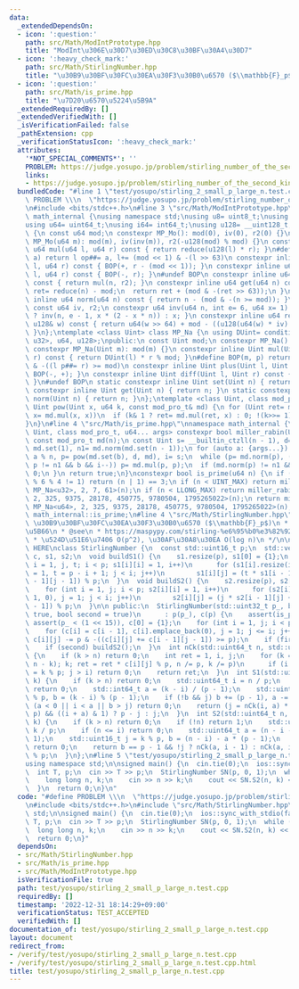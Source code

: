 ```yaml
---
data:
  _extendedDependsOn:
  - icon: ':question:'
    path: src/Math/ModIntPrototype.hpp
    title: "ModInt\u306E\u30D7\u30ED\u30C8\u30BF\u30A4\u30D7"
  - icon: ':heavy_check_mark:'
    path: src/Math/StirlingNumber.hpp
    title: "\u30B9\u30BF\u30FC\u30EA\u30F3\u30B0\u6570 ($\\mathbb{F}_p$)"
  - icon: ':question:'
    path: src/Math/is_prime.hpp
    title: "\u7D20\u6570\u5224\u5B9A"
  _extendedRequiredBy: []
  _extendedVerifiedWith: []
  _isVerificationFailed: false
  _pathExtension: cpp
  _verificationStatusIcon: ':heavy_check_mark:'
  attributes:
    '*NOT_SPECIAL_COMMENTS*': ''
    PROBLEM: https://judge.yosupo.jp/problem/stirling_number_of_the_second_kind_small_p_large_n
    links:
    - https://judge.yosupo.jp/problem/stirling_number_of_the_second_kind_small_p_large_n
  bundledCode: "#line 1 \"test/yosupo/stirling_2_small_p_large_n.test.cpp\"\n#define\
    \ PROBLEM \\\n  \"https://judge.yosupo.jp/problem/stirling_number_of_the_second_kind_small_p_large_n\"\
    \n#include <bits/stdc++.h>\n#line 3 \"src/Math/ModIntPrototype.hpp\"\nnamespace\
    \ math_internal {\nusing namespace std;\nusing u8= uint8_t;\nusing u32= uint32_t;\n\
    using u64= uint64_t;\nusing i64= int64_t;\nusing u128= __uint128_t;\nstruct MP_Mo\
    \ {\n const u64 mod;\n constexpr MP_Mo(): mod(0), iv(0), r2(0) {}\n constexpr\
    \ MP_Mo(u64 m): mod(m), iv(inv(m)), r2(-u128(mod) % mod) {}\n constexpr inline\
    \ u64 mul(u64 l, u64 r) const { return reduce(u128(l) * r); }\n#define BOP(op,\
    \ a) return l op##= a, l+= (mod << 1) & -(l >> 63)\n constexpr inline u64 plus(u64\
    \ l, u64 r) const { BOP(+, r - (mod << 1)); }\n constexpr inline u64 diff(u64\
    \ l, u64 r) const { BOP(-, r); }\n#undef BOP\n constexpr inline u64 set(u64 n)\
    \ const { return mul(n, r2); }\n constexpr inline u64 get(u64 n) const {\n  u64\
    \ ret= reduce(n) - mod;\n  return ret + (mod & -(ret >> 63));\n }\n constexpr\
    \ inline u64 norm(u64 n) const { return n - (mod & -(n >= mod)); }\nprivate:\n\
    \ const u64 iv, r2;\n constexpr u64 inv(u64 n, int e= 6, u64 x= 1) { return e\
    \ ? inv(n, e - 1, x * (2 - x * n)) : x; }\n constexpr inline u64 reduce(const\
    \ u128& w) const { return u64(w >> 64) + mod - ((u128(u64(w) * iv) * mod) >> 64);\
    \ }\n};\ntemplate <class Uint> class MP_Na {\n using DUint= conditional_t<is_same_v<Uint,\
    \ u32>, u64, u128>;\npublic:\n const Uint mod;\n constexpr MP_Na(): mod(0){};\n\
    \ constexpr MP_Na(Uint m): mod(m) {}\n constexpr inline Uint mul(Uint l, Uint\
    \ r) const { return DUint(l) * r % mod; }\n#define BOP(m, p) return l m##= mod\
    \ & -((l p##= r) >= mod)\n constexpr inline Uint plus(Uint l, Uint r) const {\
    \ BOP(-, +); }\n constexpr inline Uint diff(Uint l, Uint r) const { BOP(+, -);\
    \ }\n#undef BOP\n static constexpr inline Uint set(Uint n) { return n; }\n static\
    \ constexpr inline Uint get(Uint n) { return n; }\n static constexpr inline Uint\
    \ norm(Uint n) { return n; }\n};\ntemplate <class Uint, class mod_pro_t> constexpr\
    \ Uint pow(Uint x, u64 k, const mod_pro_t& md) {\n for (Uint ret= md.set(1);;\
    \ x= md.mul(x, x))\n  if (k& 1 ? ret= md.mul(ret, x) : 0; !(k>>= 1)) return ret;\n\
    }\n}\n#line 4 \"src/Math/is_prime.hpp\"\nnamespace math_internal {\ntemplate <class\
    \ Uint, class mod_pro_t, u64... args> constexpr bool miller_rabin(Uint n) {\n\
    \ const mod_pro_t md(n);\n const Uint s= __builtin_ctzll(n - 1), d= n >> s, one=\
    \ md.set(1), n1= md.norm(md.set(n - 1));\n for (auto a: {args...}) {\n  Uint b=\
    \ a % n, p= pow(md.set(b), d, md), i= s;\n  while (p= md.norm(p), (p != one &&\
    \ p != n1 && b && i--)) p= md.mul(p, p);\n  if (md.norm(p) != n1 && i != s) return\
    \ 0;\n }\n return true;\n}\nconstexpr bool is_prime(u64 n) {\n if (n < 2 || n\
    \ % 6 % 4 != 1) return (n | 1) == 3;\n if (n < UINT_MAX) return miller_rabin<u32,\
    \ MP_Na<u32>, 2, 7, 61>(n);\n if (n < LLONG_MAX) return miller_rabin<u64, MP_Mo,\
    \ 2, 325, 9375, 28178, 450775, 9780504, 1795265022>(n);\n return miller_rabin<u64,\
    \ MP_Na<u64>, 2, 325, 9375, 28178, 450775, 9780504, 1795265022>(n);\n}\n}\nusing\
    \ math_internal::is_prime;\n#line 4 \"src/Math/StirlingNumber.hpp\"\n/**\n * @title\
    \ \u30B9\u30BF\u30FC\u30EA\u30F3\u30B0\u6570 ($\\mathbb{F}_p$)\n * @category \u6570\
    \u5B66\n * @see\n * https://maspypy.com/stirling-%e6%95%b0%e3%82%92-p-%e3%81%a7%e5%89%b2%e3%81%a3%e3%81%9f%e4%bd%99%e3%82%8a%e3%81%ae%e8%a8%88%e7%ae%97\n\
    \ * \u524D\u51E6\u7406 O(p^2), \u30AF\u30A8\u30EA O(log n)\n */\n\n// BEGIN CUT\
    \ HERE\nclass StirlingNumber {\n  const std::uint16_t p;\n  std::vector<std::vector<std::uint16_t>>\
    \ c, s1, s2;\n  void buildS1() {\n    s1.resize(p), s1[0] = {1};\n    for (int\
    \ i = 1, j, t; i < p; s1[i][i] = 1, i++)\n      for (s1[i].resize(i + 1, 0), j\
    \ = 1, t = p - i + 1; j < i; j++)\n        s1[i][j] = (t * s1[i - 1][j] + s1[i\
    \ - 1][j - 1]) % p;\n  }\n  void buildS2() {\n    s2.resize(p), s2[0] = {1};\n\
    \    for (int i = 1, j; i < p; s2[i][i] = 1, i++)\n      for (s2[i].resize(i +\
    \ 1, 0), j = 1; j < i; j++)\n        s2[i][j] = (j * s2[i - 1][j] + s2[i - 1][j\
    \ - 1]) % p;\n  }\n\n public:\n  StirlingNumber(std::uint32_t p_, bool first =\
    \ true, bool second = true)\n      : p(p_), c(p) {\n    assert(is_prime(p_)),\
    \ assert(p_ < (1 << 15)), c[0] = {1};\n    for (int i = 1, j; i < p; i++)\n  \
    \    for (c[i] = c[i - 1], c[i].emplace_back(0), j = 1; j <= i; j++)\n       \
    \ c[i][j] -= p & -((c[i][j] += c[i - 1][j - 1]) >= p);\n    if (first) buildS1();\n\
    \    if (second) buildS2();\n  }\n  int nCk(std::uint64_t n, std::uint64_t k)\
    \ {\n    if (k > n) return 0;\n    int ret = 1, i, j;\n    for (k = std::min(k,\
    \ n - k); k; ret = ret * c[i][j] % p, n /= p, k /= p)\n      if (i = n % p, j\
    \ = k % p; j > i) return 0;\n    return ret;\n  }\n  int S1(std::uint64_t n, std::uint64_t\
    \ k) {\n    if (k > n) return 0;\n    std::uint64_t i = n / p;\n    if (i > k)\
    \ return 0;\n    std::int64_t a = (k - i) / (p - 1);\n    std::uint16_t j = n\
    \ % p, b = (k - i) % (p - 1);\n    if (!b && j) b += (p - 1), a -= 1;\n    if\
    \ (a < 0 || i < a || b > j) return 0;\n    return (j = nCk(i, a) * s1[j][b] %\
    \ p) && ((i + a) & 1) ? p - j : j;\n  }\n  int S2(std::uint64_t n, std::uint64_t\
    \ k) {\n    if (k > n) return 0;\n    if (!n) return 1;\n    std::uint64_t i =\
    \ k / p;\n    if (n <= i) return 0;\n    std::uint64_t a = (n - i - 1) / (p -\
    \ 1);\n    std::uint16_t j = k % p, b = (n - i) - a * (p - 1);\n    if (j > b)\
    \ return 0;\n    return b == p - 1 && !j ? nCk(a, i - 1) : nCk(a, i) * s2[b][j]\
    \ % p;\n  }\n};\n#line 5 \"test/yosupo/stirling_2_small_p_large_n.test.cpp\"\n\
    using namespace std;\n\nsigned main() {\n  cin.tie(0);\n  ios::sync_with_stdio(false);\n\
    \  int T, p;\n  cin >> T >> p;\n  StirlingNumber SN(p, 0, 1);\n  while (T--) {\n\
    \    long long n, k;\n    cin >> n >> k;\n    cout << SN.S2(n, k) << '\\n';\n\
    \  }\n  return 0;\n}\n"
  code: "#define PROBLEM \\\n  \"https://judge.yosupo.jp/problem/stirling_number_of_the_second_kind_small_p_large_n\"\
    \n#include <bits/stdc++.h>\n#include \"src/Math/StirlingNumber.hpp\"\nusing namespace\
    \ std;\n\nsigned main() {\n  cin.tie(0);\n  ios::sync_with_stdio(false);\n  int\
    \ T, p;\n  cin >> T >> p;\n  StirlingNumber SN(p, 0, 1);\n  while (T--) {\n  \
    \  long long n, k;\n    cin >> n >> k;\n    cout << SN.S2(n, k) << '\\n';\n  }\n\
    \  return 0;\n}"
  dependsOn:
  - src/Math/StirlingNumber.hpp
  - src/Math/is_prime.hpp
  - src/Math/ModIntPrototype.hpp
  isVerificationFile: true
  path: test/yosupo/stirling_2_small_p_large_n.test.cpp
  requiredBy: []
  timestamp: '2022-12-31 18:14:29+09:00'
  verificationStatus: TEST_ACCEPTED
  verifiedWith: []
documentation_of: test/yosupo/stirling_2_small_p_large_n.test.cpp
layout: document
redirect_from:
- /verify/test/yosupo/stirling_2_small_p_large_n.test.cpp
- /verify/test/yosupo/stirling_2_small_p_large_n.test.cpp.html
title: test/yosupo/stirling_2_small_p_large_n.test.cpp
---
```

